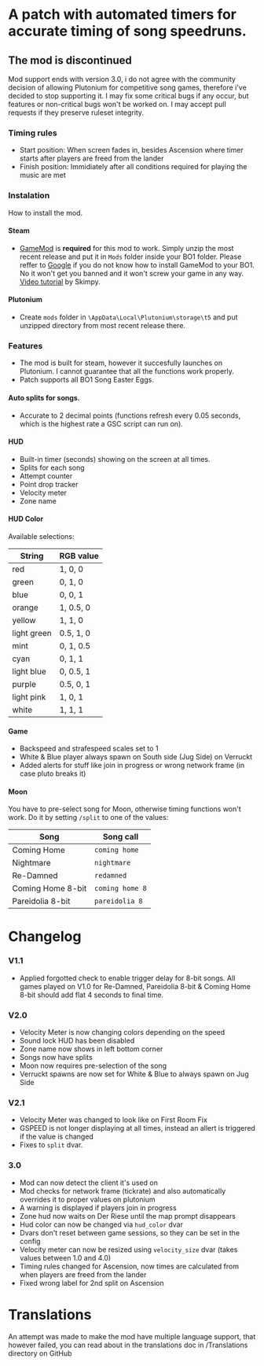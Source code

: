 # A patch with automated timers for accurate timing of song speedruns.

## The mod is discontinued
Mod support ends with version 3.0, i do not agree with the community decision of allowing Plutonium for competitive song games, therefore i've decided to stop supporting it. I may fix some critical bugs if any occur, but features or non-critical bugs won't be worked on. I may accept pull requests if they preserve ruleset integrity.

### Timing rules
- Start position: When screen fades in, besides Ascension where timer starts after players are freed from the lander
- Finish position: Immidiately after all conditions required for playing the music are met

### Instalation
How to install the mod.

#### Steam
- [GameMod](https://github.com/Nukem9/LinkerMod/releases/tag/v1.3.2) is **required** for this mod to work. Simply unzip the most recent release and put it in `Mods` folder inside your BO1 folder. Please reffer to [Google](https://www.google.com/search?q=black+ops+1+%22gamemod%22+installation) if you do not know how to install GameMod to your BO1. No it won't get you banned and it won't screw your game in any way. [Video tutorial](https://youtu.be/k92N0RlBDBk) by Skimpy.

#### Plutonium
- Create `mods` folder in `\AppData\Local\Plutonium\storage\t5` and put unzipped directory from most recent release there.

### Features
- The mod is built for steam, however it succesfully launches on Plutonium. I cannot guarantee that all the functions work properly.
- Patch supports all BO1 Song Easter Eggs.

#### Auto splits for songs. 
- Accurate to 2 decimal points (functions refresh every 0.05 seconds, which is the highest rate a GSC script can run on).

#### HUD
- Built-in timer (seconds) showing on the screen at all times.
- Splits for each song
- Attempt counter
- Point drop tracker
- Velocity meter
- Zone name

#### HUD Color
Available selections:

| String | RGB value |
| --- | --- |
| red | 1, 0, 0 |
| green | 0, 1, 0 |
| blue | 0, 0, 1 |
| orange | 1, 0.5, 0 |
| yellow | 1, 1, 0 |
| light green | 0.5, 1, 0 |
| mint | 0, 1, 0.5 |
| cyan | 0, 1, 1 |
| light blue | 0, 0.5, 1 |
| purple | 0.5, 0, 1 |
| light pink | 1, 0, 1 |
| white | 1, 1, 1 |

#### Game
- Backspeed and strafespeed scales set to 1
- White & Blue player always spawn on South side (Jug Side) on Verruckt
- Added alerts for stuff like join in progress or wrong network frame (in case pluto breaks it)

#### Moon
You have to pre-select song for Moon, otherwise timing functions won't work. Do it by setting `/split` to one of the values:

| Song | Song call |
| --- | --- |
| Coming Home | `coming home` |
| Nightmare | `nightmare` |
| Re-Damned | `redamned` |
| Coming Home 8-bit | `coming home 8` |
| Pareidolia 8-bit | `pareidolia 8` |

# Changelog
### V1.1
- Applied forgotted check to enable trigger delay for 8-bit songs. All games played on V1.0 for Re-Damned, Pareidolia 8-bit & Coming Home 8-bit should add flat 4 seconds to final time.

### V2.0
- Velocity Meter is now changing colors depending on the speed
- Sound lock HUD has been disabled
- Zone name now shows in left bottom corner
- Songs now have splits
- Moon now requires pre-selection of the song
- Verruckt spawns are now set for White & Blue to always spawn on Jug Side

### V2.1
- Velocity Meter was changed to look like on First Room Fix
- GSPEED is not longer displaying at all times, instead an allert is triggered if the value is changed
- Fixes to `split` dvar.

### 3.0
- Mod can now detect the client it's used on
- Mod checks for network frame (tickrate) and also automatically overrides it to proper values on plutonium
- A warning is displayed if players join in progress
- Zone hud now waits on Der Riese until the map prompt disappears
- Hud color can now be changed via `hud_color` dvar
- Dvars don't reset between game sessions, so they can be set in the config
- Velocity meter can now be resized using `velocity_size` dvar (takes values between 1.0 and 4.0)
- Timing rules changed for Ascension, now times are calculated from when players are freed from the lander
- Fixed wrong label for 2nd split on Ascension

# Translations
An attempt was made to make the mod have multiple language support, that however failed, you can read about in the translations doc in /Translations directory on GitHub